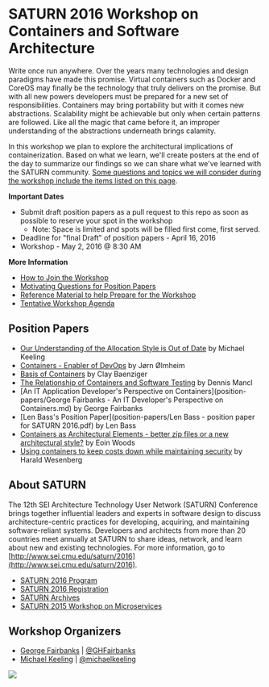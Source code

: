 # SATURN 2016 Workshop on Containers and Software Architecture

Write once run anywhere.  Over the years many technologies and design paradigms have made this promise.  Virtual containers such as Docker and CoreOS may finally be the technology that truly delivers on the promise.  But with all new powers developers must be prepared for a new set of responsibilities.  Containers may bring portability but with it comes new abstractions.  Scalability might be achievable but only when certain patterns are followed.  Like all the magic that came before it, an improper understanding of the abstractions underneath brings calamity.

In this workshop we plan to explore the architectural implications of containerization. Based on what we learn, we'll create posters at the end of the day to summarize our findings so we can share what we've learned with the SATURN community. [Some questions and topics we will consider during the workshop include the items listed on this page](questions.md).


**Important Dates**
* Submit draft position papers as a pull request to this repo as soon as possible to reserve your spot in the workshop
  * Note: Space is limited and spots will be filled first come, first served.
* Deadline for "final Draft" of position papers - April 16, 2016
* Workshop - May 2, 2016 @ 8:30 AM


**More Information**
* [How to Join the Workshop](/how-to-join.md)
* [Motivating Questions for Position Papers](/questions.md)
* [Reference Material to help Prepare for the Workshop](/references.md)
* [Tentative Workshop Agenda](/agenda.md)



## Position Papers
* [Our Understanding of the Allocation Style is Out of Date](position-papers/our-understanding-of-allocation-patterns-is-out-of-date.md) by Michael Keeling
* [Containers - Enabler of DevOps](position-papers/joe-containers-enabler-of-devops.md) by Jørn Ølmheim
* [Basis of Containers](position-papers/containers-basis.md) by Clay Baenziger
* [The Relationship of Containers and Software Testing](position-papers/relationship-of-containers-and-software-testing.md) by Dennis Mancl
* [An IT Application Developer's Perspective on Containers](position-papers/George Fairbanks - An IT Developer's Perspective on Containers.md) by George Fairbanks
* [Len Bass's Position Paper](position-papers/Len Bass - position paper for SATURN 2016.pdf) by Len Bass
* [Containers as Architectural Elements - better zip files or a new architectural style?](position-papers/eoinwoods-containers-as-architectural-elements.md) by Eoin Woods
* [Using containers to keep costs down while maintaining security](position-papers/Harald-Wesenberg-Using-containers-to-keep-costs-down-while-maintaining-security.md ) by Harald Wesenberg


## About SATURN

The 12th SEI Architecture Technology User Network (SATURN) Conference brings together influential leaders and experts in software design to discuss architecture-centric practices for developing, acquiring, and maintaining software-reliant systems. Developers and architects from more than 20 countries meet annually at SATURN to share ideas, network, and learn about new and existing technologies. For more information, go to [http://www.sei.cmu.edu/saturn/2016](http://www.sei.cmu.edu/saturn/2016).

- [SATURN 2016 Program](http://www.sei.cmu.edu/saturn/2016/program.cfm)
- [SATURN 2016 Registration](http://www.sei.cmu.edu/saturn/2016/registration.cfm)
- [SATURN Archives](http://www.sei.cmu.edu/saturn/2016/presentations.cfm)
- [SATURN 2015 Workshop on Microservices](https://github.com/michaelkeeling/SATURN2015-Microservices-Workshop)

## Workshop Organizers

* [George Fairbanks](https://github.com/georgefairbanks) | [@GHFairbanks](https://twitter.com/GHFairbanks)
* [Michael Keeling](https://github.com/michaelkeeling) |  [@michaelkeeling](https://twitter.com/michaelkeeling)


![](https://duckduckgrayduck.files.wordpress.com/2011/10/cargo.jpg?w=500)
